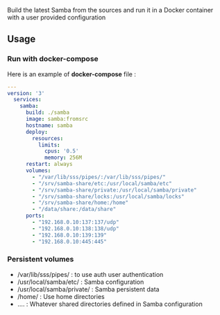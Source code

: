
Build the latest Samba from the sources and run it in a Docker container with
a user provided configuration



## Usage

### Run with docker-compose

Here is an example of **docker-compose** file :

```yaml
---
version: '3'
  services:
    samba:
      build: ./samba
      image: samba:fromsrc
      hostname: samba
      deploy:
        resources:
          limits:
            cpus: '0.5'
            memory: 256M
      restart: always
      volumes:
        - "/var/lib/sss/pipes/:/var/lib/sss/pipes/"
        - "/srv/samba-share/etc:/usr/local/samba/etc"
        - "/srv/samba-share/private:/usr/local/samba/private"
        - "/srv/samba-share/locks:/usr/local/samba/locks"
        - "/srv/samba-share/home:/home"
        - "/data/share:/data/share"
      ports:
        - "192.168.0.10:137:137/udp"
        - "192.168.0.10:138:138/udp"
        - "192.168.0.10:139:139"
        - "192.168.0.10:445:445"
```

### Persistent volumes

* /var/lib/sss/pipes/ : to use auth user authentication
* /usr/local/samba/etc/ : Samba configuration
* /usr/local/samba/private/ : Samba persistent data
* /home/ : Use home directories
* .... : Whatever shared directories defined in Samba configuration
